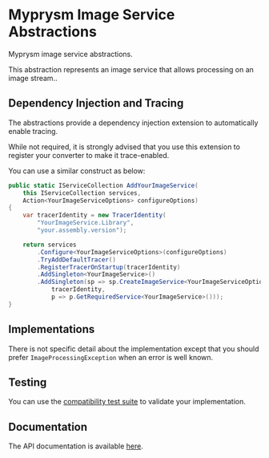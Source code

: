 ﻿# Myprysm Image Service Abstractions

Myprysm image service abstractions.

This abstraction represents an image service that allows processing on an image stream..

## Dependency Injection and Tracing

The abstractions provide a dependency injection extension to automatically enable tracing.

While not required, it is strongly advised that you use this extension to register your converter to make it trace-enabled.

You can use a similar construct as below:

```c#
public static IServiceCollection AddYourImageService(
    this IServiceCollection services,
    Action<YourImageServiceOptions> configureOptions)
{
    var tracerIdentity = new TracerIdentity(
        "YourImageService.Library", 
        "your.assembly.version");

    return services
        .Configure<YourImageServiceOptions>(configureOptions)
        .TryAddDefaultTracer()
        .RegisterTracerOnStartup(tracerIdentity)
        .AddSingleton<YourImageService>()
        .AddSingleton(sp => sp.CreateImageService<YourImageServiceOptions>(
            tracerIdentity,
            p => p.GetRequiredService<YourImageService>()));
}
```

## Implementations

There is not specific detail about the implementation except that you should prefer `ImageProcessingException`
when an error is well known.

## Testing

You can use the [compatibility test suite](../Myprysm.ImageService.Abstractions.Testing/README.md)
to validate your implementation.

## Documentation

The API documentation is available [here](documentation/index.md).
